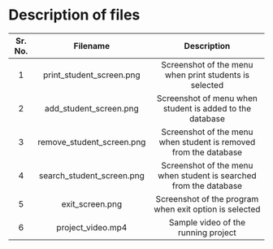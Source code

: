 # Description of files
| Sr. No. |          Filename         |                            Description                            |
|:-------:|:-------------------------:|:-----------------------------------------------------------------:|
|    1    |  print_student_screen.png |       Screenshot of the menu when print students is selected      |
|    2    |   add_student_screen.png  |      Screenshot of menu when student is added to the database     |
|    3    | remove_student_screen.png |  Screenshot of the menu when student is removed from the database |
|    4    | search_student_screen.png | Screenshot of the menu when student is searched from the database |
|    5    |      exit_screen.png      |       Screenshot of the program when exit option is selected      |
|    6    |     project_video.mp4     |                Sample video of the running project                |
